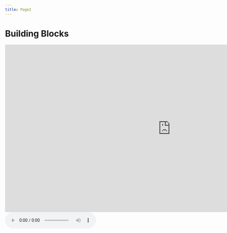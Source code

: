 ```yaml
---
title: Page2
---
```


<h1>Building Blocks</h1>
<div class="row">
<div class="col-sm-6">

  <iframe src="https://h5p.org/h5p/embed/1232947" width="1090" height="551" frameborder="0" allowfullscreen="allowfullscreen" allow="geolocation *; microphone *; camera *; midi *;   encrypted-media *" title="Vowel Checker"></iframe><script src="https://h5p.org/sites/all/modules/h5p/library/js/h5p-resizer.js" charset="UTF-8"></script>

</div>
  
<div class="col-sm-6">
  
  <audio controls>
    <source src="https://github.com/skinnydini/SML5202-2021-Final/blob/main/audio/Record%20(online-voice-recorder.com)%20(1).mp3" type="audio/mpeg">
    Your browser does not support this audio.
  <audio>
  
</div>
